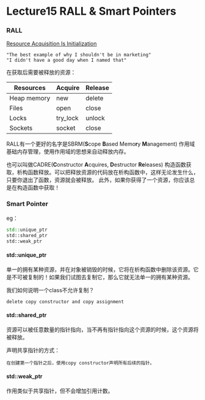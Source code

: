 # Lecture15 RALL & Smart Pointers

### RALL

<u>Resource Acquisition Is Initialization</u>

```
"The best example of why I shouldn't be in marketing"
"I didn't have a good day when I named that"
```



在获取后需要被释放的资源：

| Resources   | Acquire  | Release |
| ----------- | -------- | ------- |
| Heap memory | new      | delete  |
| Files       | open     | close   |
| Locks       | try_lock | unlock  |
| Sockets     | socket   | close   |



RALL有一个更好的名字是SBRM(**S**cope **B**ased Memo**r**y **M**anagement)
作用域基础内存管理，使用作用域的思想来自动释放内存。

也可以叫做CADRE(**C**onstructor **A**cquires, **D**estructor **Re**leases)
构造函数获取，析构函数释放。可以把释放资源的代码放在析构函数中，这样无论发生什么，只要你退出了函数，资源就会被释放。 此外，如果你获得了一个资源，你应该总是在构造函数中获取！



### Smart Pointer

eg：

```c++
std::unique_ptr
std::shared_ptr
std::weak_ptr
```

#### std::unique_ptr

单一的拥有某种资源，并在对象被销毁的时候，它将在析构函数中删除该资源。它是不可被复制的！如果我们试图去复制它，那么它就无法单一的拥有某种资源。

我们如何说明一个class不允许复制？

```
delete copy constructor and copy assignment
```

#### std::shared_ptr

资源可以被任意数量的指针指向，当不再有指针指向这个资源的时候，这个资源将被释放。

声明共享指针的方式：

```
在创建第一个指针之后，使用copy constructor声明所有后续的指针。
```

#### std::weak_ptr

作用类似于共享指针，但不会增加引用计数。